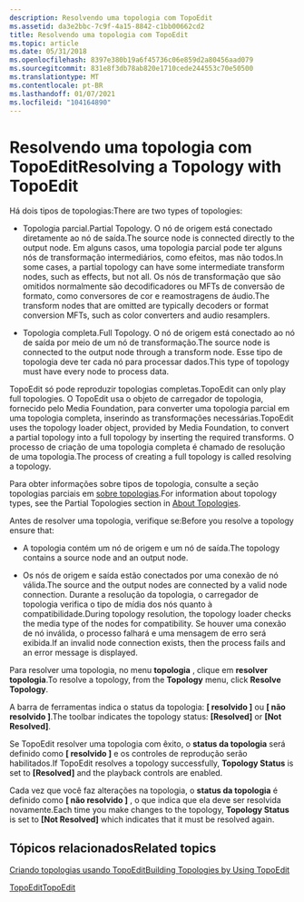 ```yaml
---
description: Resolvendo uma topologia com TopoEdit
ms.assetid: da3e2bbc-7c9f-4a15-8842-c1bb00662cd2
title: Resolvendo uma topologia com TopoEdit
ms.topic: article
ms.date: 05/31/2018
ms.openlocfilehash: 8397e380b19a6f45736c06e859d2a80456aad079
ms.sourcegitcommit: 831e8f3db78ab820e1710cede244553c70e50500
ms.translationtype: MT
ms.contentlocale: pt-BR
ms.lasthandoff: 01/07/2021
ms.locfileid: "104164890"
---
```

# <a name="resolving-a-topology-with-topoedit"></a><span data-ttu-id="a88bf-103">Resolvendo uma topologia com TopoEdit</span><span class="sxs-lookup"><span data-stu-id="a88bf-103">Resolving a Topology with TopoEdit</span></span>

<span data-ttu-id="a88bf-104">Há dois tipos de topologias:</span><span class="sxs-lookup"><span data-stu-id="a88bf-104">There are two types of topologies:</span></span>

-   <span data-ttu-id="a88bf-105">Topologia parcial.</span><span class="sxs-lookup"><span data-stu-id="a88bf-105">Partial Topology.</span></span> <span data-ttu-id="a88bf-106">O nó de origem está conectado diretamente ao nó de saída.</span><span class="sxs-lookup"><span data-stu-id="a88bf-106">The source node is connected directly to the output node.</span></span> <span data-ttu-id="a88bf-107">Em alguns casos, uma topologia parcial pode ter alguns nós de transformação intermediários, como efeitos, mas não todos.</span><span class="sxs-lookup"><span data-stu-id="a88bf-107">In some cases, a partial topology can have some intermediate transform nodes, such as effects, but not all.</span></span> <span data-ttu-id="a88bf-108">Os nós de transformação que são omitidos normalmente são decodificadores ou MFTs de conversão de formato, como conversores de cor e reamostragens de áudio.</span><span class="sxs-lookup"><span data-stu-id="a88bf-108">The transform nodes that are omitted are typically decoders or format conversion MFTs, such as color converters and audio resamplers.</span></span>

-   <span data-ttu-id="a88bf-109">Topologia completa.</span><span class="sxs-lookup"><span data-stu-id="a88bf-109">Full Topology.</span></span> <span data-ttu-id="a88bf-110">O nó de origem está conectado ao nó de saída por meio de um nó de transformação.</span><span class="sxs-lookup"><span data-stu-id="a88bf-110">The source node is connected to the output node through a transform node.</span></span> <span data-ttu-id="a88bf-111">Esse tipo de topologia deve ter cada nó para processar dados.</span><span class="sxs-lookup"><span data-stu-id="a88bf-111">This type of topology must have every node to process data.</span></span>

<span data-ttu-id="a88bf-112">TopoEdit só pode reproduzir topologias completas.</span><span class="sxs-lookup"><span data-stu-id="a88bf-112">TopoEdit can only play full topologies.</span></span> <span data-ttu-id="a88bf-113">O TopoEdit usa o objeto de carregador de topologia, fornecido pelo Media Foundation, para converter uma topologia parcial em uma topologia completa, inserindo as transformações necessárias.</span><span class="sxs-lookup"><span data-stu-id="a88bf-113">TopoEdit uses the topology loader object, provided by Media Foundation, to convert a partial topology into a full topology by inserting the required transforms.</span></span> <span data-ttu-id="a88bf-114">O processo de criação de uma topologia completa é chamado de resolução de uma topologia.</span><span class="sxs-lookup"><span data-stu-id="a88bf-114">The process of creating a full topology is called resolving a topology.</span></span>

<span data-ttu-id="a88bf-115">Para obter informações sobre tipos de topologia, consulte a seção topologias parciais em [sobre topologias](about-topologies.md).</span><span class="sxs-lookup"><span data-stu-id="a88bf-115">For information about topology types, see the Partial Topologies section in [About Topologies](about-topologies.md).</span></span>

<span data-ttu-id="a88bf-116">Antes de resolver uma topologia, verifique se:</span><span class="sxs-lookup"><span data-stu-id="a88bf-116">Before you resolve a topology ensure that:</span></span>

-   <span data-ttu-id="a88bf-117">A topologia contém um nó de origem e um nó de saída.</span><span class="sxs-lookup"><span data-stu-id="a88bf-117">The topology contains a source node and an output node.</span></span>

-   <span data-ttu-id="a88bf-118">Os nós de origem e saída estão conectados por uma conexão de nó válida.</span><span class="sxs-lookup"><span data-stu-id="a88bf-118">The source and the output nodes are connected by a valid node connection.</span></span> <span data-ttu-id="a88bf-119">Durante a resolução da topologia, o carregador de topologia verifica o tipo de mídia dos nós quanto à compatibilidade.</span><span class="sxs-lookup"><span data-stu-id="a88bf-119">During topology resolution, the topology loader checks the media type of the nodes for compatibility.</span></span> <span data-ttu-id="a88bf-120">Se houver uma conexão de nó inválida, o processo falhará e uma mensagem de erro será exibida.</span><span class="sxs-lookup"><span data-stu-id="a88bf-120">If an invalid node connection exists, then the process fails and an error message is displayed.</span></span>

<span data-ttu-id="a88bf-121">Para resolver uma topologia, no menu **topologia** , clique em **resolver topologia**.</span><span class="sxs-lookup"><span data-stu-id="a88bf-121">To resolve a topology, from the **Topology** menu, click **Resolve Topology**.</span></span>

<span data-ttu-id="a88bf-122">A barra de ferramentas indica o status da topologia: **\[ resolvido \]** ou **\[ não resolvido \]**.</span><span class="sxs-lookup"><span data-stu-id="a88bf-122">The toolbar indicates the topology status: **\[Resolved\]** or **\[Not Resolved\]**.</span></span>

<span data-ttu-id="a88bf-123">Se TopoEdit resolver uma topologia com êxito, o **status da topologia** será definido como **\[ resolvido \]** e os controles de reprodução serão habilitados.</span><span class="sxs-lookup"><span data-stu-id="a88bf-123">If TopoEdit resolves a topology successfully, **Topology Status** is set to **\[Resolved\]** and the playback controls are enabled.</span></span>

<span data-ttu-id="a88bf-124">Cada vez que você faz alterações na topologia, o **status da topologia** é definido como **\[ não resolvido \]** , o que indica que ela deve ser resolvida novamente.</span><span class="sxs-lookup"><span data-stu-id="a88bf-124">Each time you make changes to the topology, **Topology Status** is set to **\[Not Resolved\]** which indicates that it must be resolved again.</span></span>

## <a name="related-topics"></a><span data-ttu-id="a88bf-125">Tópicos relacionados</span><span class="sxs-lookup"><span data-stu-id="a88bf-125">Related topics</span></span>

<dl> <dt>

[<span data-ttu-id="a88bf-126">Criando topologias usando TopoEdit</span><span class="sxs-lookup"><span data-stu-id="a88bf-126">Building Topologies by Using TopoEdit</span></span>](building-topologies-by-using-topoedit.md)
</dt> <dt>

[<span data-ttu-id="a88bf-127">TopoEdit</span><span class="sxs-lookup"><span data-stu-id="a88bf-127">TopoEdit</span></span>](topoedit.md)
</dt> </dl>

 

 



